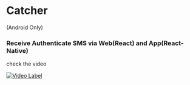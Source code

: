 # Catcher

(Android Only)
### Receive Authenticate SMS via Web(React) and App(React-Native)
check the video

[![Video Label](http://img.youtube.com/vi/jhMB_T7u6ps/0.jpg)](https://www.youtube.com/watch?v=jhMB_T7u6ps)
